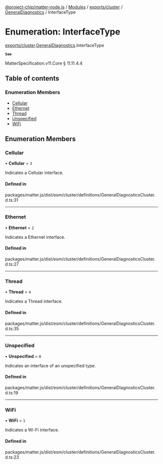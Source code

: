 [@project-chip/matter-node.js](../README.md) / [Modules](../modules.md) / [exports/cluster](../modules/exports_cluster.md) / [GeneralDiagnostics](../modules/exports_cluster.GeneralDiagnostics.md) / InterfaceType

# Enumeration: InterfaceType

[exports/cluster](../modules/exports_cluster.md).[GeneralDiagnostics](../modules/exports_cluster.GeneralDiagnostics.md).InterfaceType

**`See`**

MatterSpecification.v11.Core § 11.11.4.4

## Table of contents

### Enumeration Members

- [Cellular](exports_cluster.GeneralDiagnostics.InterfaceType.md#cellular)
- [Ethernet](exports_cluster.GeneralDiagnostics.InterfaceType.md#ethernet)
- [Thread](exports_cluster.GeneralDiagnostics.InterfaceType.md#thread)
- [Unspecified](exports_cluster.GeneralDiagnostics.InterfaceType.md#unspecified)
- [WiFi](exports_cluster.GeneralDiagnostics.InterfaceType.md#wifi)

## Enumeration Members

### Cellular

• **Cellular** = ``3``

Indicates a Cellular interface.

#### Defined in

packages/matter.js/dist/esm/cluster/definitions/GeneralDiagnosticsCluster.d.ts:31

___

### Ethernet

• **Ethernet** = ``2``

Indicates a Ethernet interface.

#### Defined in

packages/matter.js/dist/esm/cluster/definitions/GeneralDiagnosticsCluster.d.ts:27

___

### Thread

• **Thread** = ``4``

Indicates a Thread interface.

#### Defined in

packages/matter.js/dist/esm/cluster/definitions/GeneralDiagnosticsCluster.d.ts:35

___

### Unspecified

• **Unspecified** = ``0``

Indicates an interface of an unspecified type.

#### Defined in

packages/matter.js/dist/esm/cluster/definitions/GeneralDiagnosticsCluster.d.ts:19

___

### WiFi

• **WiFi** = ``1``

Indicates a Wi-Fi interface.

#### Defined in

packages/matter.js/dist/esm/cluster/definitions/GeneralDiagnosticsCluster.d.ts:23
